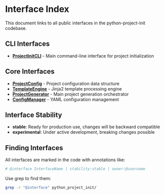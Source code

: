 # Interface Index

This document links to all public interfaces in the python-project-init codebase.

## CLI Interfaces

- [**ProjectInitCLI**](docs/interfaces/ProjectInitCLI.md) - Main command-line interface for project initialization

## Core Interfaces

- [**ProjectConfig**](docs/interfaces/ProjectConfig.md) - Project configuration data structure
- [**TemplateEngine**](docs/interfaces/TemplateEngine.md) - Jinja2 template processing engine
- [**ProjectGenerator**](docs/interfaces/ProjectGenerator.md) - Main project generation orchestrator
- [**ConfigManager**](docs/interfaces/ConfigManager.md) - YAML configuration management

## Interface Stability

- **stable**: Ready for production use, changes will be backward compatible
- **experimental**: Under active development, breaking changes possible

## Finding Interfaces

All interfaces are marked in the code with annotations like:

```python
# @interface InterfaceName | stability:stable | owner:@username
```

Use grep to find them:

```bash
grep -r "@interface" python_project_init/
```
